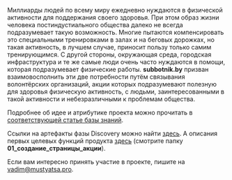 Миллиарды людей по всему миру ежедневно нуждаются в физической активности для поддержания своего здоровья. При этом образ жизни человека постиндустиального общества далеко не всегда подразумевает такую возможность. Многие пытаются компенсировать это специальными тренировками в залах и на беговых дорожках, но такая активность, в лучшем случае, приносит пользу только самим тренирующимся. С другой стороны, окружающая среда, городская инфраструктура и те же самые люди очень часто нуждаются в помощи, которая подразумевает физические работы. **subbotnik.by** призван взаимовосполнить эти две потребности путём связывания волонтёрских организаций, акции которых подразумевают полезную для здоровья физическую активность, с людьми, заинтересованными в такой активности и небезразличными к проблемам общества.

Подробнее об идее и атрибутике проекта можно прочитать в [соответствующей статье базы знаний](https://github.com/VadimMustyatsa/subbotnik.by/wiki/идея-и-атрибутика-проекта).

Ссылки на артефакты фазы Discovery можно найти [здесь](https://github.com/VadimMustyatsa/subbotnik.by/wiki/Артефакты-фазы-Discovery). А описания первых целевых функций продукта [здесь](https://github.com/VadimMustyatsa/subbotnik.by/tree/master/features) (смотрите папку **01_создание_страницы_акции**).

Если вам интересно принять участие в проекте, пишите на vadim@mustyatsa.pro.
